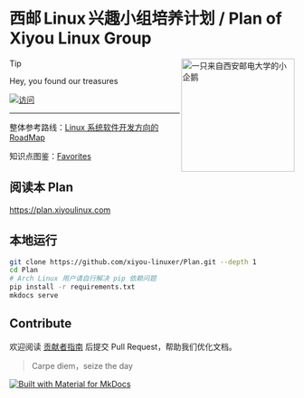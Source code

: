 # 西邮 Linux 兴趣小组培养计划 / Plan of Xiyou Linux Group

<img src="docs/asset/logo2023_compressed.webp" alt="一只来自西安邮电大学的小企鹅" height="200px" align="right">

> [!TIP]
> Hey, you found our treasures

[![访问](https://img.shields.io/badge/%E8%AE%BF%E9%97%AE-plan.xiyoulinux.com-green?style=for-the-badge)](https://plan.xiyoulinux.com)

---

整体参考路线：[Linux 系统软件开发方向的 RoadMap](https://github.com/xiyou-linuxer/Plan/issues/1)

知识点图鉴：[Favorites](https://github.com/xiyou-linuxer/Favorites)

## 阅读本 Plan

https://plan.xiyoulinux.com

## 本地运行

```sh
git clone https://github.com/xiyou-linuxer/Plan.git --depth 1
cd Plan
# Arch Linux 用户请自行解决 pip 依赖问题
pip install -r requirements.txt
mkdocs serve
```

## Contribute

欢迎阅读 [贡献者指南](https://plan.xiyoulinux.com/contribute/) 后提交 Pull Request，帮助我们优化文档。

> Carpe diem，seize the day

[![Built with Material for MkDocs](https://img.shields.io/badge/Material_for_MkDocs-526CFE?style=for-the-badge&logo=MaterialForMkDocs&logoColor=white)](https://squidfunk.github.io/mkdocs-material/)


